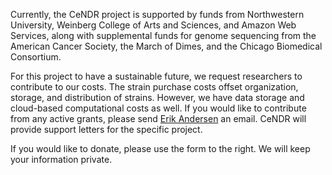 Currently, the CeNDR project is supported by funds from Northwestern University, Weinberg College of Arts and Sciences, and Amazon Web Services, along with supplemental funds for genome sequencing from the American Cancer Society, the March of Dimes, and the Chicago Biomedical Consortium.

For this project to have a sustainable future, we request researchers to contribute to our costs. The strain purchase costs offset organization, storage, and distribution of strains. However, we have data storage and cloud-based computational costs as well. If you would like to contribute from any active grants, please send <a href="mailto:erik.andersen@northwestern.edu">Erik Andersen</a> an email. CeNDR will provide support letters for the specific project. 

If you would like to donate, please use the form to the right. We will keep your information private.